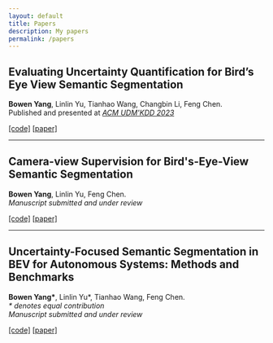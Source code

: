 ```yaml
---
layout: default
title: Papers
description: My papers
permalink: /papers
---
```


## Evaluating Uncertainty Quantification for Bird’s Eye View Semantic Segmentation
**Bowen Yang**, Linlin Yu, Tianhao Wang, Changbin Li, Feng Chen.  \
Published and presented at [*ACM UDM'KDD 2023*](https://charliezhaoyinpeng.github.io/UDM-KDD23/)

[//]: # (![]&#40;/assets/paper_assets/uq_bevss_a.gif&#41;)
[\[code\]](https://github.com/bluffish/uq_bevss) [\[paper\]](/assets/paper_assets/bev_uncertainty_KDD_workshop.pdf)

---

## Camera-view Supervision for Bird's-Eye-View Semantic Segmentation
**Bowen Yang**, Linlin Yu, Feng Chen.  \
*Manuscript submitted and under review*

[//]: # (![image]&#40;/assets/paper_assets/sucam_dia.png&#41;)
[\[code\]](https://github.com/bluffish/sucam) [\[paper\]]()

---

## Uncertainty-Focused Semantic Segmentation in BEV for Autonomous Systems: Methods and Benchmarks
**Bowen Yang\***, Linlin Yu\*, Tianhao Wang, Feng Chen. \
*\* denotes equal contribution* \
*Manuscript submitted and under review*

[//]: # (![image]&#40;/assets/paper_assets/UFCE_vs_evidence.svg&#41;)
[\[code\]](https://github.com/bluffish/ubev) [\[paper\]]()

